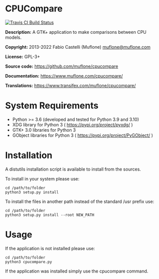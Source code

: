 # CPUCompare

[![Travis CI Build Status](https://img.shields.io/travis/com/muflone/cpucompare/master.svg)](https://www.travis-ci.com/github/muflone/cpucompare)

**Description:** A GTK+ application to make comparisons between CPU models.

**Copyright:** 2013-2022 Fabio Castelli (Muflone) <muflone@muflone.com>

**License:** GPL-3+

**Source code:** https://github.com/muflone/cpucompare

**Documentation:** https://www.muflone.com/cpucompare/

**Translations:** https://www.transifex.com/muflone/cpucompare/

# System Requirements

* Python >= 3.6 (developed and tested for Python 3.9 and 3.10)
* XDG library for Python 3 ( https://pypi.org/project/pyxdg/ )
* GTK+ 3.0 libraries for Python 3
* GObject libraries for Python 3 ( https://pypi.org/project/PyGObject/ )

# Installation

A distutils installation script is available to install from the sources.

To install in your system please use:

    cd /path/to/folder
    python3 setup.py install

To install the files in another path instead of the standard /usr prefix use:

    cd /path/to/folder
    python3 setup.py install --root NEW_PATH

# Usage

If the application is not installed please use:

    cd /path/to/folder
    python3 cpucompare.py

If the application was installed simply use the cpucompare command.
